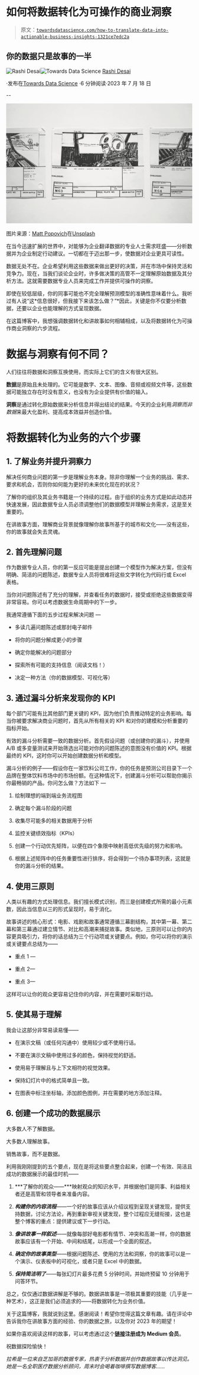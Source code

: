 # 如何将数据转化为可操作的商业洞察

> 原文：[`towardsdatascience.com/how-to-translate-data-into-actionable-business-insights-1321ce7edc2a`](https://towardsdatascience.com/how-to-translate-data-into-actionable-business-insights-1321ce7edc2a)

## 你的数据只是故事的一半

[](https://rashidesai2424.medium.com/?source=post_page-----1321ce7edc2a--------------------------------)![Rashi Desai](https://rashidesai2424.medium.com/?source=post_page-----1321ce7edc2a--------------------------------)[](https://towardsdatascience.com/?source=post_page-----1321ce7edc2a--------------------------------)![Towards Data Science](https://towardsdatascience.com/?source=post_page-----1321ce7edc2a--------------------------------) [Rashi Desai](https://rashidesai2424.medium.com/?source=post_page-----1321ce7edc2a--------------------------------)

·发布在[Towards Data Science](https://towardsdatascience.com/?source=post_page-----1321ce7edc2a--------------------------------) ·6 分钟阅读·2023 年 7 月 18 日

--

![](img/17ebc3eac91fd598229536f982cf3b8e.png)

图片来源：[Matt Popovich](https://unsplash.com/@mattpopovich?utm_source=unsplash&utm_medium=referral&utm_content=creditCopyText)在[Unsplash](https://unsplash.com/s/photos/storyboard?orientation=landscape&utm_source=unsplash&utm_medium=referral&utm_content=creditCopyText)

在当今迅速扩展的世界中，对能够为企业翻译数据的专业人士需求旺盛——分析数据并为企业制定行动建议。一切都在于迈出那一步，使数据对企业更具可读性。

数据无处不在。企业希望利用这些数据来做出更好的决策，并在市场中保持灵活和竞争力。现在，当我们谈论企业时，许多做决策的高管不一定理解原始数据及其分析方法。这就需要数据专业人员来完成工作并提供可操作的洞察。

即使在较低层级，你的同事可能也不完全理解预测模型的准确性意味着什么。我听过有人说“这*信息很好，但我接下来该怎么做？”*因此，关键是你不仅要分析数据，还要以企业也能理解的方式呈现数据。

在这篇博客中，我想强调数据转化和讲故事如何相辅相成，以及将数据转化为可操作商业洞察的六步流程。

# **数据与洞察有何不同？**

人们往往将数据和洞察互换使用，而实际上它们的含义有很大区别。

**数据**是原始且未处理的。它可能是数字、文本、图像、音频或视频文件等，这些数据可能独立存在时没有意义，也没有为企业提供有价值的输入。

**洞察**是通过转化原始数据来分析信息并得出结论的结果。今天的企业利用*洞察而非数据*来最大化盈利、提高成本效益并创造价值。

# 将数据转化为业务的六个步骤

## 1\. 了解业务并提升洞察力

解决任何商业问题的第一步是理解业务本身。除非你理解一个业务的挑战、需求、要求和机会，否则你如何能为更好的未来优化现在的状况？

了解你的组织及其业务书籍是一个持续的过程。由于组织的业务方式是如此动态并快速发展，因此数据专业人员必须调整他们的数据模型并理解业务需求，这是至关重要的。

在讲故事方面，理解商业背景就像理解你故事所基于的城市和文化——没有这些，你的故事就会失去灵魂。

## 2\. 首先理解问题

作为数据专业人员，你的第一反应可能是提出创建一个模型作为解决方案，但没有明确、简洁的问题陈述，数据专业人员将很难将这些文字转化为代码行或 Excel 表格。

当你对问题陈述有了充分的理解，并查看任务的数据时，接受或拒绝这些数据变得非常容易。你可以考虑数据生命周期中的下一步。

我通常遵循下面的五步过程来解决问题 —

+   多读几遍问题陈述或那封电子邮件

+   将你的问题分解成更小的步骤

+   确定你能解决的问题部分

+   探索所有可能的支持信息（阅读文档！）

+   决定一种方法（你的数据模型、可视化等）

## 3\. 通过漏斗分析来发现你的 KPI

每个部门可能有比其他部门更关键的 KPI，因为他们负责推动特定的业务影响。每当你被要求解决商业问题时，首先从所有相关的 KPI 和对你的建模和分析重要的指标开始。

有效的漏斗分析需要一致的数据分析。首先假设问题（或创建你的漏斗），并使用 A/B 或多变量测试来开始筛选出可能对你的问题陈述的意图没有价值的 KPI。根据最终的 KPI，这时你可以开始创建数据分析和模型。

漏斗分析的例子——假设你在一家饮料公司工作，你的任务是预测公司目录下一个品牌在整体饮料市场中的市场份额。在这种情况下，创建漏斗分析可以帮助你揭示你最畅销的产品。你问怎么做？方法如下 —

1.  绘制理想的端到端业务流程图

1.  确定每个漏斗阶段的问题

1.  收集尽可能多的相关数据用于分析

1.  监控关键绩效指标（KPIs）

1.  创建一个行动优先矩阵，以便在四个象限中映射高低优先级的努力和影响。

1.  根据上述矩阵中的任务重要性进行排序，将会得到一个待办事项列表，这就是你的漏斗分析的结果。

## 4\. 使用三原则

人类以有趣的方式处理信息。我们擅长模式识别，而三是创建模式所需的最小元素数，因此当信息以三的形式呈现时，易于消化。

故事讲述的核心形式：电影、戏剧和故事通常遵循三幕剧结构，其中第一幕、第二幕和第三幕通过建立情节、对比和高潮来捕捉故事。类似地，三原则可以让你的内容更具吸引力，将你的话总结为三个行动项或关键要点。例如，你可以将你的演示或关键要点总结为——

+   重点 1 —

+   重点 2—

+   重点 3—

这样可以让你的观众更容易记住你的内容，并在需要时采取行动。

## 5\. 使其易于理解

我会让这部分非常易读易懂——

+   在演示文稿（或任何沟通中）使用较少或不使用行话。

+   不要在演示文稿中使用过多的颜色，保持视觉的舒适。

+   使用易于理解且与上下文相符的视觉效果。

+   保持幻灯片中的格式简单且一致。

+   在图表中标注坐标轴，添加颜色图例，并在需要的地方添加注释。

## 6\. 创建一个成功的数据展示

大多数人不了解数据。

大多数人理解故事。

销售故事，而不是数据。

利用我刚刚提到的五个要点，现在是将这些要点整合起来，创建一个有效、简洁且成功的数据展示的最佳时机——

1.  ***了解你的观众——***映射观众的知识水平，并根据他们是同事、利益相关者还是高管和领导者来准备内容。

1.  ***构建你的内容流程***——一个好的故事应该从介绍议程到呈现关键发现，提供支持数据，讨论方法论，再到重新审视关键发现，整个过程应无缝衔接，这也是整个博客的重点：提供建议或下一步行动。

1.  ***像讲故事一样叙述***——就像每部好电影都有情节、冲突和高潮一样，你的数据故事应该有一个开始、中间和结尾，以形成一个全面的叙述。

1.  ***确定你的故事类型***——根据问题陈述、使用的方法和洞察，你的故事可以是一个演示、仪表板中的可视化，或者只是 Excel 中的数据。

1.  ***保持简洁明了***——每张幻灯片最多花费 5 分钟时间，并始终预留 10 分钟用于问答环节。

总之，仅仅通过数据讲解是不够的。数据讲故事是一项极其重要的技能（几乎是一种艺术），这正是我们必须追求的——将数据转化为业务价值。

关于这篇博客，我就说到这里。感谢阅读！希望你觉得这篇文章有趣。请在评论中告诉我你在讲故事方面的经验、你的数据之旅，以及你对 2023 年的期望！

如果你喜欢阅读这样的故事，可以考虑通过这个[**链接**](https://rashidesai2424.medium.com/membership)**注册成为 Medium 会员**。

祝数据探险愉快！

*拉希是一位来自芝加哥的数据专家，热衷于分析数据并创作数据故事以传达洞见。她是一名全职医疗数据分析顾问，周末时会喝着咖啡撰写数据博客……*
